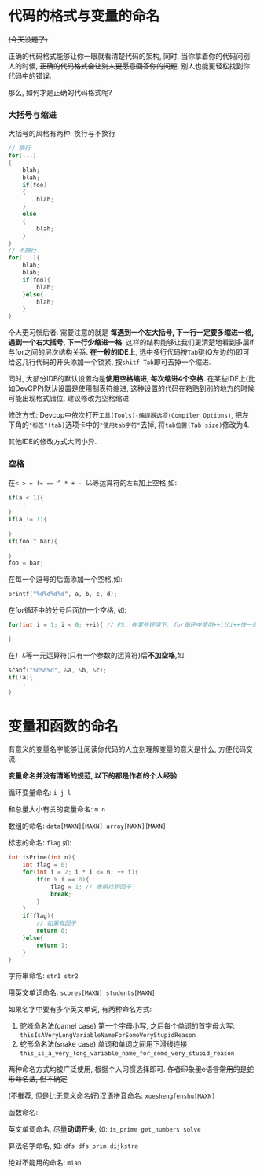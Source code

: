 # 代码的格式与变量的命名

~~(今天没题了)~~

正确的代码格式能够让你一眼就看清楚代码的架构, 同时, 当你拿着你的代码问别人的时候, ~~正确的代码格式会让别人更愿意回答你的问题~~, 别人也能更轻松找到你代码中的错误.

那么, 如何才是正确的代码格式呢?

### 大括号与缩进
大括号的风格有两种: 换行与不换行

```cpp
// 换行
for(...)
{
    blah;
    blah;
    if(foo)
    {
        blah;
    }
    else
    {
        blah;
    }
}
// 不换行
for(...){
    blah;
    blah;
    if(foo){
        blah;
    }else{
        blah;
    }
}
```

~~个人更习惯后者~~. 需要注意的就是 **每遇到一个左大括号, 下一行一定要多缩进一格, 遇到一个右大括号, 下一行少缩进一格**. 这样的结构能够让我们更清楚地看到多层if与for之间的层次结构关系.
**在一般的IDE上**, 选中多行代码按`Tab`键(Q左边的)即可给这几行代码的开头添加一个锁紧, 按`shitf-Tab`即可去掉一个缩进.

同时, 大部分IDE的默认设置均是**使用空格缩进, 每次缩进4个空格**. 在某些IDE上(比如DevCPP)默认设置是使用制表符缩进, 这种设置的代码在粘贴到别的地方的时候可能出现格式错位, 建议修改为空格缩进.

修改方式: Devcpp中依次打开`工具(Tools)-编译器选项(Compiler Options)`, 把左下角的`"标签"(tab)`选项卡中的`"使用tab字符"`去掉, 将`tab位置(Tab size)`修改为4.

其他IDE的修改方式大同小异.

### 空格

在`< > = != == ^ * + - &&`等运算符的`左右`加上空格,如:
```cpp
if(a < 1){
    ;
}
if(a != 1){
    ;
}
if(foo ^ bar){
    ;
}
foo = bar;
```

在每一个逗号的后面添加一个空格,如:
```cpp
printf("%d%d%d%d", a, b, c, d);
```

在for循环中的分号后面加一个空格, 如:
```cpp
for(int i = 1; i < 0; ++i){ // PS: 在某些环境下, for循环中使用++i比i++快一丢丢

}
```

在`! &`等一元运算符(只有一个参数的运算符)后**不加空格**,如:
```cpp
scanf("%d%d%d", &a, &b, &c);
if(!a){
    ;
}
```

# 变量和函数的命名

有意义的变量名字能够让阅读你代码的人立刻理解变量的意义是什么, 方便代码交流.

**变量命名并没有清晰的规范, 以下的都是作者的个人经验**

循环变量命名: `i j l`

和总量大小有关的变量命名: `m n`

数组的命名: `data[MAXN][MAXN] array[MAXN][MAXN]`

标志的命名: `flag` 
如:
```cpp
int isPrime(int n){
    int flag = 0;
    for(int i = 2; i * i <= n; ++ i){
        if(n % i == 0){
            flag = 1; // 表明找到因子
            break;
        }
    }
    if(flag){
        // 如果有因子
        return 0;
    }else{
        return 1;
    }
}
```

字符串命名: `str1 str2`

用英文单词命名: `scores[MAXN] students[MAXN]`

如果名字中要有多个英文单词, 有两种命名方式:

1. 驼峰命名法(camel case) 第一个字母小写, 之后每个单词的首字母大写:
   `thisIsAVeryLongVariableNameForSomeVeryStupidReason`
2. 蛇形命名法(snake case) 单词和单词之间用下滑线连接
   `this_is_a_very_long_variable_name_for_some_very_stupid_reason`

两种命名方式均被广泛使用, 根据个人习惯选择即可. ~~作者印象里c语言常用的是蛇形命名法, 但不确定~~

(不推荐, 但是比无意义命名好)汉语拼音命名: `xueshengfenshu[MAXN]`

函数命名:

英文单词命名, 尽量**动词开头**, 如:
`is_prime get_numbers solve`

算法名字命名, 如:
`dfs dfs prim dijkstra`

绝对不能用的命名: `mian`

